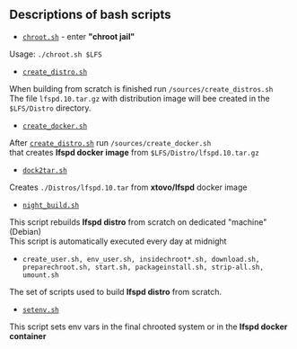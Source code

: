 ## Descriptions of bash scripts

- <code>[chroot.sh](../chroot.sh)</code> - enter <b>"chroot jail"</b>

Usage: <code>./chroot.sh $LFS</code>

- <code>[create_distro.sh](../create_distro.sh)</code>

When building from scratch is finished run <code>/sources/create_distros.sh</code>\
The file <code>lfspd.10.tar.gz</code> with distribution image will bee created in the <code>$LFS/Distro</code> directory.

- <code>[create_docker.sh](../create_docker.sh)</code>

After <code>[create_distro.sh](../create_distro.sh)</code> run <code>/sources/create_docker.sh</code>\
that creates <b>lfspd docker image</b> from <code>$LFS/Distro/lfspd.10.tar.gz</code>

- <code>[dock2tar.sh](../dock2tar.sh)</code>

Creates <code>./Distros/lfspd.10.tar</code> from <b>xtovo/lfspd</b> docker image

- <code>[night_build.sh](../night_build.sh)</code>

This script rebuilds <b>lfspd distro</b> from scratch on dedicated "machine" (Debian)\
This script is automatically executed every day at midnight

- <code>create_user.sh, env_user.sh, insidechroot\*.sh, download.sh, preparechroot.sh, start.sh, packageinstall.sh, strip-all.sh, umount.sh</code>

The set of scripts used to build <b>lfspd distro</b> from scratch.

- <code>[setenv.sh](../setenv.sh)</code>

This script sets env vars in the final chrooted system or in the <b>lfspd docker container</b>